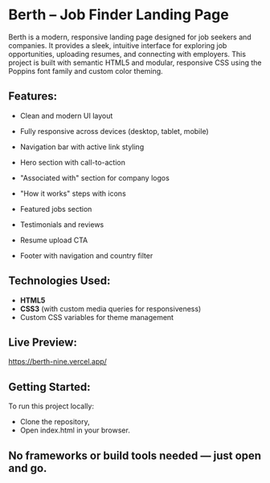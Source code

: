 # Berth – Job Finder Landing Page

Berth is a modern, responsive landing page designed for job seekers and companies. It provides a sleek, intuitive interface for exploring job opportunities, uploading resumes, and connecting with employers. This project is built with semantic HTML5 and modular, 
responsive CSS using the Poppins font family and custom color theming.

## Features:

- Clean and modern UI layout

- Fully responsive across devices (desktop, tablet, mobile)

- Navigation bar with active link styling

- Hero section with call-to-action

- "Associated with" section for company logos

- "How it works" steps with icons

- Featured jobs section

- Testimonials and reviews

- Resume upload CTA

- Footer with navigation and country filter

## Technologies Used:

- **HTML5**
- **CSS3** (with custom media queries for responsiveness)
- Custom CSS variables for theme management

## Live Preview:

https://berth-nine.vercel.app/

## Getting Started:

To run this project locally:

- Clone the repository,
- Open index.html in your browser.

## No frameworks or build tools needed — just open and go.
